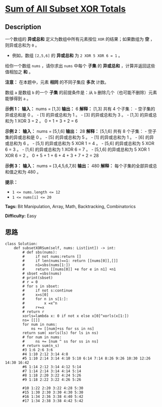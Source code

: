 # [Sum of All Subset XOR Totals][title]

## Description

一个数组的 **异或总和** 定义为数组中所有元素按位 `XOR` 的结果；如果数组为 **空** ，则异或总和为 `0` 。

  * 例如，数组 `[2,5,6]` 的 **异或总和** 为 `2 XOR 5 XOR 6 = 1` 。

给你一个数组 `nums` ，请你求出 `nums` 中每个 **子集** 的 **异或总和** ，计算并返回这些值相加之 **和** 。

**注意：** 在本题中，元素 **相同** 的不同子集应 **多次** 计数。

数组 `a` 是数组 `b` 的一个 **子集** 的前提条件是：从 `b` 删除几个（也可能不删除）元素能够得到 `a` 。

**示例 1：**
            **输入：** nums = [1,3]    **输出：** 6    **解释：** [1,3] 共有 4 个子集：    - 空子集的异或总和是 0 。    - [1] 的异或总和为 1 。    - [3] 的异或总和为 3 。    - [1,3] 的异或总和为 1 XOR 3 = 2 。    0 + 1 + 3 + 2 = 6    

**示例 2：**
            **输入：** nums = [5,1,6]    **输出：** 28    **解释：** [5,1,6] 共有 8 个子集：    - 空子集的异或总和是 0 。    - [5] 的异或总和为 5 。    - [1] 的异或总和为 1 。    - [6] 的异或总和为 6 。    - [5,1] 的异或总和为 5 XOR 1 = 4 。    - [5,6] 的异或总和为 5 XOR 6 = 3 。    - [1,6] 的异或总和为 1 XOR 6 = 7 。    - [5,1,6] 的异或总和为 5 XOR 1 XOR 6 = 2 。    0 + 5 + 1 + 6 + 4 + 3 + 7 + 2 = 28    

**示例 3：**
            **输入：** nums = [3,4,5,6,7,8]    **输出：** 480    **解释：** 每个子集的全部异或总和值之和为 480 。    

**提示：**

  * `1 <= nums.length <= 12`
  * `1 <= nums[i] <= 20`


**Tags:** Bit Manipulation, Array, Math, Backtracking, Combinatorics

**Difficulty:** Easy

## 思路

``` python3
class Solution:
    def subsetXORSum(self, nums: List[int]) -> int:
        # def sbs(nums):
        #     if not nums:return []
        #     if len(nums)==1: return [[nums[0]],[]]
        #     n1=sbs(nums[1:])
        #     return [[nums[0]] +e for e in n1] +n1
        # sbset =sbs(nums)
        # print(sbset)
        # r = 0
        # for s in sbset:
        #     if not s:continue
        #     x=s[0]
        #     for n in s[1:]:
        #         x =x^n
        #     r+=x
        # return r
        xorls=lambda x: 0 if not x else x[0]^xorls(x[1:])
        ns= [[]]
        for num in nums:
            ns += [[num]+ss for ss in ns]
        return sum( xorls(ls) for ls in ns)
        # for num in nums:
        #     ns += [num ^ ss for ss in ns]
        # return sum(n_s)
        #3 1:6 2:6 3:6
        #4 1:10 2:12 3:14 4:8
        #5 1:10 2:14 3:14 4:10 5:10 6:14 7:14 8:26 9:26 10:30 12:26 14:30 16:42
        #6 1:14 2:12 3:14 4:12 5:14
        #7 1:14 2:14 3:14 4:14 5:14
        #8 1:18 2:20 3:22 4:24 5:26
        #9 1:18 2:22 3:22 4:26 5:26

        #10 1:22 2:20 3:22 4:28 5:30
        #15 1:30 2:30 3:30 4:30 5:30
        #16 1:34 2:36 3:38 4:40 5:42
        #17 1:34 2:38 3:38 4:42 5:42
```

[title]: https://leetcode-cn.com/problems/sum-of-all-subset-xor-totals
